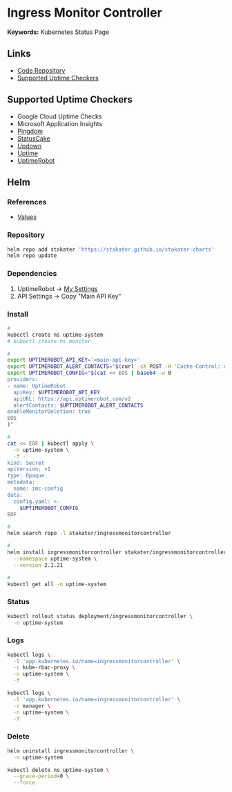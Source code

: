 # Ingress Monitor Controller

**Keywords:** Kubernetes Status Page

## Links

- [Code Repository](https://github.com/stakater/IngressMonitorController)
- [Supported Uptime Checkers](https://github.com/stakater/IngressMonitorController#supported-uptime-checkers)

## Supported Uptime Checkers

- Google Cloud Uptime Checks
- Microsoft Application Insights
- [Pingdom](https://pingdom.com)
- [StatusCake](https://statuscake.com)
- [Updown](https://updown.io)
- [Uptime](https://uptime.com)
- [UptimeRobot](/uptimerobot/README.md)

## Helm

### References

- [Values](https://github.com/stakater/IngressMonitorController/tree/master/charts/ingressmonitorcontroller#chart-values)

### Repository

```sh
helm repo add stakater 'https://stakater.github.io/stakater-charts'
helm repo update
```

### Dependencies

1. UptimeRobot -> [My Settings](https://uptimerobot.com/dashboard#mySettings)
2. API Settings -> Copy "Main API Key"

### Install

<!--
export UPTIMEROBOT_EMAIL='<email>'
select(.friendly_name == '"${UPTIMEROBOT_EMAIL}"')
-->

```sh
#
kubectl create ns uptime-system
# kubectl create ns monitor

#
export UPTIMEROBOT_API_KEY='<main-api-key>'
export UPTIMEROBOT_ALERT_CONTACTS="$(curl -sX POST -H 'Cache-Control: no-cache' -H 'Content-Type: application/x-www-form-urlencoded' -d 'api_key='"${UPTIMEROBOT_API_KEY}"'&format=json' 'https://api.uptimerobot.com/v2/getAlertContacts' | jq -r '.alert_contacts[] | .id')"
export UPTIMEROBOT_CONFIG="$(cat << EOS | base64 -w 0
providers:
- name: UptimeRobot
  apiKey: $UPTIMEROBOT_API_KEY
  apiURL: https://api.uptimerobot.com/v2
  alertContacts: $UPTIMEROBOT_ALERT_CONTACTS
enableMonitorDeletion: true
EOS
)"

#
cat << EOF | kubectl apply \
  -n uptime-system \
  -f -
kind: Secret
apiVersion: v1
type: Opaque
metadata:
  name: imc-config
data:
  config.yaml: >-
    $UPTIMEROBOT_CONFIG
EOF

#
helm search repo -l stakater/ingressmonitorcontroller

#
helm install ingressmonitorcontroller stakater/ingressmonitorcontroller \
  --namespace uptime-system \
  --version 2.1.21

#
kubectl get all -n uptime-system
```

### Status

```sh
kubectl rollout status deployment/ingressmonitorcontroller \
  -n uptime-system
```

### Logs

```sh
kubectl logs \
  -l 'app.kubernetes.io/name=ingressmonitorcontroller' \
  -c kube-rbac-proxy \
  -n uptime-system \
  -f

kubectl logs \
  -l 'app.kubernetes.io/name=ingressmonitorcontroller' \
  -c manager \
  -n uptime-system \
  -f
```

<!-- ### Endpoint Monitor

#### UptimeRobot

```sh
cat << EOF | kubectl apply \
  -f -
apiVersion: endpointmonitor.stakater.com/v1alpha1
kind: EndpointMonitor
metadata:
  name: app
spec:
  forceHttps: true
  url: https://app.xyz.tld
  uptimeRobotConfig:
    interval: 60
    alertContacts: "[alert-contact]"
    monitorType: https
    keywordValue: "200"
EOF
``` -->

### Delete

```sh
helm uninstall ingressmonitorcontroller \
  -n uptime-system

kubectl delete ns uptime-system \
  --grace-period=0 \
  --force
```
